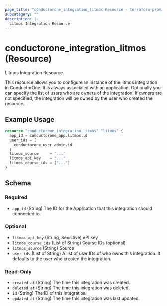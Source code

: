 ```yaml
---
page_title: "conductorone_integration_litmos Resource - terraform-provider-conductorone"
subcategory: ""
description: |-
  Litmos Integration Resource
---
```


# conductorone_integration_litmos (Resource)

Litmos Integration Resource

This resource allows you to configure an instance of the litmos integration in ConductorOne.
It is always associated with an application. Optionally you can specify the list of users who are owners of the integration.
If owners are not specified, the integration will be owned by the user who created the resource.

## Example Usage

```terraform
resource "conductorone_integration_litmos" "litmos" {
  app_id = conductorone_app.litmos.id
  user_ids = [
    conductorone_user.admin.id
  ]
  litmos_source     = "..."
  litmos_api_key    = "..."
  litmos_course_ids = ["..."]
}
```

<!-- schema generated by tfplugindocs -->
## Schema

### Required

- `app_id` (String) The ID for the Application that this integration should connected to.

### Optional

- `litmos_api_key` (String, Sensitive) API key
- `litmos_course_ids` (List of String) Course IDs (optional)
- `litmos_source` (String) Source
- `user_ids` (List of String) A list of user IDs of who owns this integration. It defaults to the user who created the integration.

### Read-Only

- `created_at` (String) The time this integration was created.
- `deleted_at` (String) The time this integration was deleted.
- `id` (String) The ID of this integration.
- `updated_at` (String) The time this integration was last updated.
